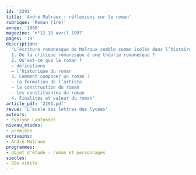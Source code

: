 ```yaml
---
id: '2291'
title: 'André Malraux : réflexions sur le roman'
rubrique: 'Roman [1re]'
annee: '1996'
magazine: 'n°12 15 avril 1997'
pages: '19'
description: 
  'L’écriture romanesque de Malraux semble comme isolée dans l’histoire littéraire du roman contemporain. Mais cet isolement du roman se retrouve dans le vaste ensemble des écrits malruciens. Quelles sont les contributions de Malraux à la réflexion sur la littérature, et plus spécifiquement sur le roman ?
  1. De la critique romanesque à une théorie romanesque ?
  2. Qu’est-ce que le roman ?
  – définitions
  – l’historique du roman
  3. Comment composer un roman ?
  – la formation de l’artiste
  – la construction du roman
  – les constituantes du roman
  4. Finalités et valeur du roman'
article_pdf: '2291.pdf'
revue: 'L’école des lettres des lycées'
auteurs:
- Évelyne Lantonnet
niveau_etudes:
- première
ecrivains:
- André Malraux
programmes:
- objet d’étude - roman et personnages
siecles:
- 20e siècle
---
```

